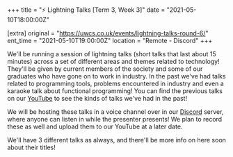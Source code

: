 +++
title = "⚡ Lightning Talks [Term 3, Week 3]"
date = "2021-05-10T18:00:00Z"

[extra]
original = "https://uwcs.co.uk/events/lightning-talks-round-6/"    
ent_time = "2021-05-10T19:00:00Z"
location = "Remote - Discord"
+++

We'll be running a session of lightning talks (short talks that last about 15 minutes) across a set of different areas and themes related to technology\! They'll be given by current members of the society and some of our graduates who have gone on to work in industry. In the past we've had talks related to programming tools, problems encountered in industry and even a karaoke talk about functional programming\! You can find the previous talks on our [YouTube](https://www.youtube.com/playlist?list=PLM7py5yAB4FxS3FzpBD4BA29M6Ue5qyVe) to see the kinds of talks we've had in the past\!

We will be hosting these talks in a voice channel over in our [Discord](https://discord.uwcs.uk) server, where anyone can listen in while the presenter presents\! We plan to record these as well and upload them to our YouTube at a later date.

We'll have 3 different talks as always, and there'll be more info on here soon about their titles\!

